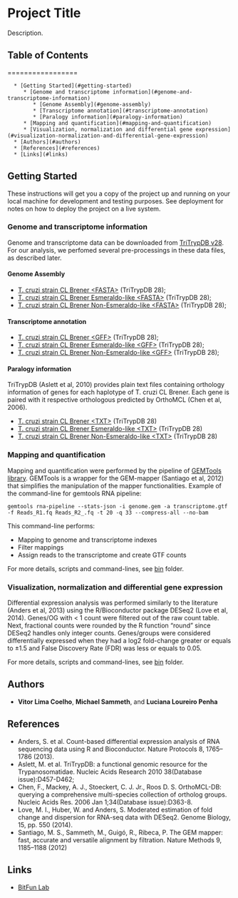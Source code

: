 # Project Title

Description.

## Table of Contents
=================

      * [Getting Started](#getting-started)
         * [Genome and transcriptome information](#genome-and-transcriptome-information)
            * [Genome Assembly](#genome-assembly)
            * [Transcriptome annotation](#transcriptome-annotation)
            * [Paralogy information](#paralogy-information)
         * [Mapping and quantification](#mapping-and-quantification)
         * [Visualization, normalization and differential gene expression](#visualization-normalization-and-differential-gene-expression)
      * [Authors](#authors)
      * [References](#references)
      * [Links](#links)

## Getting Started

These instructions will get you a copy of the project up and running on your local machine for development and testing purposes. See deployment for notes on how to deploy the project on a live system.

### Genome and transcriptome information

Genome and transcriptome data can be downloaded from [TriTrypDB v28](http://tritrypdb.org/common/downloads/release-28/). For our analysis, we perfomed several pre-processings in these data files, as described later.

#### Genome Assembly

* [T. cruzi strain CL Brener \<FASTA\>](http://tritrypdb.org/common/downloads/release-28/TcruziCLBrener/fasta/data/TriTrypDB-28_TcruziCLBrener_Genome.fasta) (TriTrypDB 28);
* [T. cruzi strain CL Brener Esmeraldo-like \<FASTA\>](http://tritrypdb.org/common/downloads/release-28/TcruziCLBrenerEsmeraldo-like/fasta/data/TriTrypDB-28_TcruziCLBrenerEsmeraldo-like_Genome.fasta) (TriTrypDB 28);
* [T. cruzi strain CL Brener Non-Esmeraldo-like \<FASTA\>](http://tritrypdb.org/common/downloads/release-28/TcruziCLBrenerNon-Esmeraldo-like/fasta/data/TriTrypDB-28_TcruziCLBrenerNon-Esmeraldo-like_Genome.fasta) (TriTrypDB 28);

#### Transcriptome annotation

* [T. cruzi strain CL Brener \<GFF\>](http://tritrypdb.org/common/downloads/release-28/TcruziCLBrener/gff/data/TriTrypDB-28_TcruziCLBrener.gff) (TriTrypDB 28);
* [T. cruzi strain CL Brener Esmeraldo-like \<GFF\>](http://tritrypdb.org/common/downloads/release-28/TcruziCLBrenerEsmeraldo-like/gff/data/TriTrypDB-28_TcruziCLBrenerEsmeraldo-like.gff) (TriTrypDB 28);
* [T. cruzi strain CL Brener Non-Esmeraldo-like \<GFF\>](http://tritrypdb.org/common/downloads/release-28/TcruziCLBrenerNon-Esmeraldo-like/gff/data/TriTrypDB-28_TcruziCLBrenerNon-Esmeraldo-like.gff) (TriTrypDB 28);

#### Paralogy information

TriTrypDB (Aslett et al, 2010) provides plain text files containing orthology information of genes for each haplotype of T. cruzi CL Brener. Each gene is paired with it respective orthologous predicted by OrthoMCL (Chen et al, 2006). 
* [T. cruzi strain CL Brener \<TXT\>](http://tritrypdb.org/common/downloads/release-28/TcruziCLBrener/txt/TriTrypDB-28_TcruziCLBrenerGene.txt) (TriTrypDB 28)
* [T. cruzi strain CL Brener Esmeraldo-like \<TXT\>](http://tritrypdb.org/common/downloads/release-28/TcruziCLBrenerEsmeraldo-like/txt/TriTrypDB-28_TcruziCLBrenerEsmeraldo-likeGene.txt) (TriTrypDB 28)
* [T. cruzi strain CL Brener Non-Esmeraldo-like \<TXT\>](http://tritrypdb.org/common/downloads/release-28/TcruziCLBrenerNon-Esmeraldo-like/txt/TriTrypDB-28_TcruziCLBrenerNon-Esmeraldo-likeGene.txt) (TriTrypDB 28)

### Mapping and quantification

Mapping and quantification were performed by the pipeline of [GEMTools library](http://gemtools.github.io/). GEMTools is a wrapper for the GEM-mapper (Santiago et al, 2012) that simplifies the manipulation of the mapper functionalities. Example of the command-line for gemtools RNA pipeline:
```
gemtools rna-pipeline --stats-json -i genome.gem -a transcriptome.gtf -f Reads_R1.fq Reads_R2_.fq -t 20 -q 33 --compress-all --no-bam
```
This command-line performs:
* Mapping to genome and transcriptome indexes
* Filter mappings
* Assign reads to the transcriptome and create GTF counts

For more details, scripts and command-lines, see [bin](https://github.com/vitorlimac2/paralogQuantY/tree/master/bin) folder.

### Visualization, normalization and differential gene expression

Differential expression analysis was performed similarly to the literature (Anders et al, 2013) using the R/Bioconductor package DESeq2 (Love et al, 2014). Genes/OG with < 1 count were filtered out of the raw count table. Next, fractional counts were rounded by the R function “round” since DESeq2 handles only integer counts. Genes/groups were considered differentially expressed when they had a log2 fold-change greater or equals to ±1.5 and False Discovery Rate (FDR) was less or equals to 0.05.

For more details, scripts and command-lines, see [bin](https://github.com/vitorlimac2/paralogQuantY/tree/master/bin) folder.

## Authors

* **Vitor Lima Coelho**, **Michael Sammeth**, and **Luciana Loureiro Penha**

## References

* Anders, S. et al. Count-based differential expression analysis of RNA sequencing data using R and Bioconductor. Nature Protocols 8, 1765–1786 (2013).
* Aslett, M. et al. TriTrypDB: a functional genomic resource for the Trypanosomatidae. Nucleic Acids Research 2010 38(Database issue):D457-D462;
* Chen, F., Mackey, A. J., Stoeckert, C. J. Jr., Roos D. S. OrthoMCL-DB: querying a comprehensive multi-species collection of ortholog groups. Nucleic Acids Res. 2006 Jan 1;34(Database issue):D363-8.
* Love, M. I., Huber, W. and Anders, S. Moderated estimation of fold change and dispersion for RNA-seq data with DESeq2. Genome Biology, 15, pp. 550 (2014).
* Santiago, M. S., Sammeth, M., Guigó, R., Ribeca, P. The GEM mapper: fast, accurate and versatile alignment by filtration. Nature Methods 9, 1185–1188 (2012)

## Links


* [BitFun Lab](https://bitfun.org)
